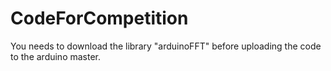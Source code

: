 # CodeForCompetition
You needs to download the library "arduinoFFT" before uploading the code to the arduino master.
